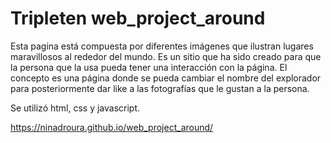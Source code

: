 # Tripleten web_project_around

Esta pagina está compuesta por diferentes imágenes que ilustran lugares maravillosos al rededor del mundo.
Es un sitio que ha sido creado para que la persona que la usa pueda tener una interacción con la página.
El concepto es una página donde se pueda cambiar el nombre del explorador para posteriormente dar like a las fotografías que le gustan a la persona.

Se utilizó html, css y javascript.

https://ninadroura.github.io/web_project_around/

